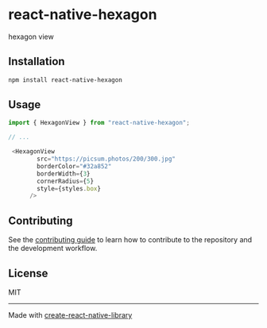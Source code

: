 # react-native-hexagon

hexagon view

## Installation

```sh
npm install react-native-hexagon
```

## Usage

```js
import { HexagonView } from "react-native-hexagon";

// ...

 <HexagonView
        src="https://picsum.photos/200/300.jpg"
        borderColor="#32a852"
        borderWidth={3}
        cornerRadius={5}
        style={styles.box}
      />
```

## Contributing

See the [contributing guide](CONTRIBUTING.md) to learn how to contribute to the repository and the development workflow.

## License

MIT

---

Made with [create-react-native-library](https://github.com/callstack/react-native-builder-bob)
